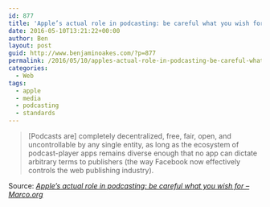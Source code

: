 ```yaml
---
id: 877
title: 'Apple’s actual role in podcasting: be careful what you wish for'
date: 2016-05-10T13:21:22+00:00
author: Ben
layout: post
guid: http://www.benjaminoakes.com/?p=877
permalink: /2016/05/10/apples-actual-role-in-podcasting-be-careful-what-you-wish-for/
categories:
  - Web
tags:
  - apple
  - media
  - podcasting
  - standards
---
```

> [Podcasts are] completely decentralized, free, fair, open, and uncontrollable by any single entity, as long as the ecosystem of podcast-player apps remains diverse enough that no app can dictate arbitrary terms to publishers (the way Facebook now effectively controls the web publishing industry).

Source: _[Apple’s actual role in podcasting: be careful what you wish for – Marco.org](https://marco.org/2016/05/07/apple-role-in-podcasting)_